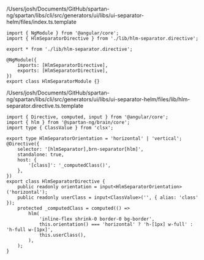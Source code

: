 /Users/josh/Documents/GitHub/spartan-ng/spartan/libs/cli/src/generators/ui/libs/ui-separator-helm/files/index.ts.template
```
import { NgModule } from '@angular/core';
import { HlmSeparatorDirective } from './lib/hlm-separator.directive';

export * from './lib/hlm-separator.directive';

@NgModule({
	imports: [HlmSeparatorDirective],
	exports: [HlmSeparatorDirective],
})
export class HlmSeparatorModule {}

```
/Users/josh/Documents/GitHub/spartan-ng/spartan/libs/cli/src/generators/ui/libs/ui-separator-helm/files/lib/hlm-separator.directive.ts.template
```
import { Directive, computed, input } from '@angular/core';
import { hlm } from '@spartan-ng/brain/core';
import type { ClassValue } from 'clsx';

export type HlmSeparatorOrientation = 'horizontal' | 'vertical';
@Directive({
	selector: '[hlmSeparator],brn-separator[hlm]',
	standalone: true,
	host: {
		'[class]': '_computedClass()',
	},
})
export class HlmSeparatorDirective {
	public readonly orientation = input<HlmSeparatorOrientation>('horizontal');
	public readonly userClass = input<ClassValue>('', { alias: 'class' });
	protected _computedClass = computed(() =>
		hlm(
			'inline-flex shrink-0 border-0 bg-border',
			this.orientation() === 'horizontal' ? 'h-[1px] w-full' : 'h-full w-[1px]',
			this.userClass(),
		),
	);
}

```

